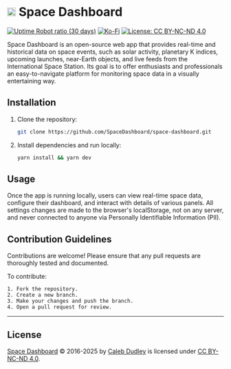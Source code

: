 # <img src="https://spacedashboard.com/img/space-dashboard.svg" alt="Space Dashboard logo" style="height: 20px; width: 20px;"> Space Dashboard

[![Uptime Robot ratio (30 days)](https://img.shields.io/uptimerobot/ratio/m778287473-60757b71bd53bc72bf571e43)](https://status.spacedashboard.com/)
[![Ko-Fi](https://img.shields.io/badge/Ko--fi-3c5e3a?style=flat&logo=ko-fi&logoColor=white)](https://ko-fi.com/spacedashboard)
[![License: CC BY-NC-ND 4.0](https://img.shields.io/badge/License-CC%20BY--NC--ND%204.0-lightgrey.svg)](https://creativecommons.org/licenses/by-nc-nd/4.0/)

Space Dashboard is an open-source web app that provides real-time and historical data on space events, such as solar activity, planetary K indices, upcoming launches, near-Earth objects, and live feeds from the International Space Station. Its goal is to offer enthusiasts and professionals an easy-to-navigate platform for monitoring space data in a visually entertaining way.

## Installation

1. Clone the repository:
   ```bash
   git clone https://github.com/SpaceDashboard/space-dashboard.git
   ```
2. Install dependencies and run locally:
   ```bash
   yarn install && yarn dev
   ```

## Usage

Once the app is running locally, users can view real-time space data, configure their dashboard, and interact with details of various panels. All settings changes are made to the browser's localStorage, not on any server, and never connected to anyone via Personally Identifiable Information (PII).

## Contribution Guidelines

Contributions are welcome! Please ensure that any pull requests are thoroughly tested and documented.

To contribute:

	1. Fork the repository.
	2. Create a new branch.
	3. Make your changes and push the branch.
	4. Open a pull request for review.

---

## License

[Space Dashboard](https://calebdudleydesign.com) &copy; 2016-2025 by [Caleb Dudley](https://calebdudleydesign.com) is licensed under [CC BY-NC-ND 4.0](https://creativecommons.org/licenses/by-nc-nd/4.0/).

